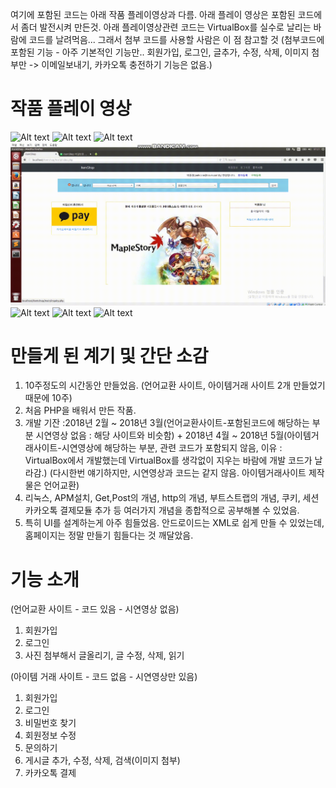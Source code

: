 여기에 포함된 코드는 아래 작품 플레이영상과 다름. 아래 플레이 영상은 포함된 코드에서 좀더 발전시켜 만든것.
아래 플레이영상관련 코드는 VirtualBox를 실수로 날리는 바람에 코드를 날려먹음...
그래서 첨부 코드를 사용할 사람은 이 점 참고할 것
(첨부코드에 포함된 기능 - 아주 기본적인 기능만.. 회원가입, 로그인, 글추가, 수정, 삭제, 이미지 첨부만 -> 이메일보내기, 카카오톡 충전하기 기능은 없음.)
 
 **작품 플레이 영상**
=======================================
![Alt text](videos/Item_Shop_1.gif "Item_Ship_1")
![Alt text](videos/Item_Shop_2.gif "Item_Ship_2")
![Alt text](videos/Item_Shop_3.gif "Item_Ship_3")
![Alt text](videos/Item_Shop_4.gif "Item_Ship_4")
![Alt text](videos/Item_Shop_5.gif "Item_Ship_5")
![Alt text](videos/Item_Shop_6.gif "Item_Ship_6")
![Alt text](videos/Item_Shop_7.gif "Item_Ship_7")


**만들게 된 계기 및 간단 소감**
=======================================
1. 10주정도의 시간동안 만들었음. (언어교환 사이트, 아이템거래 사이트 2개 만들었기 때문에 10주) 
2. 처음 PHP을 배워서 만든 작품. 
3. 개발 기잔 :2018년 2월 ~ 2018년 3월(언어교환사이트-포함된코드에 해당하는 부분 시연영상 없음 : 해당 사이트와 비슷함) + 2018년 4월 ~ 2018년 5월(아이템거래사이트-시연영상에 해당하는 부분, 관련 코드가 포함되지 않음, 이유 : VirtualBox에서 개발했는데 VirtualBox를 생각없이 지우는 바람에 개발 코드가 날라감.)
(다시한번 얘기하지만, 시연영상과 코드는 같지 않음. 아이템거래사이트 제작물은 언어교환)
4. 리눅스, APM설치, Get,Post의 개념, http의 개념, 부트스트랩의 개념, 쿠키, 세션 카카오톡 결제모듈 추가 등 여러가지 개념을 종합적으로 공부해볼 수 있었음.
5. 특히 UI를 설계하는게 아주 힘들었음. 안드로이드는 XML로 쉽게 만들 수 있었는데, 홈페이지는 정말 만들기 힘들다는 것 깨달았음.


**기능 소개**
======================================
(언어교환 사이트 - 코드 있음 - 시연영상 없음)
1. 회원가입
2. 로그인
3. 사진 첨부해서 글올리기, 글 수정, 삭제, 읽기

(아이템 거래 사이트 - 코드 없음 - 시연영상만 있음)
1. 회원가입
2. 로그인
3. 비밀번호 찾기
4. 회원정보 수정
5. 문의하기
6. 게시글 추가, 수정, 삭제, 검색(이미지 첨부)
7. 카카오톡 결제
